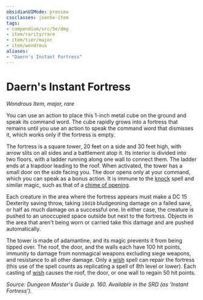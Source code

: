 ```yaml
---
obsidianUIMode: preview
cssclasses: json5e-item
tags:
- compendium/src/5e/dmg
- item/rarity/rare
- item/tier/major
- item/wondrous
aliases: 
- "Daern's Instant Fortress"
---
```

# Daern's Instant Fortress
*Wondrous Item, major, rare*  


You can use an action to place this 1-inch metal cube on the ground and speak its command word. The cube rapidly grows into a fortress that remains until you use an action to speak the command word that dismisses it, which works only if the fortress is empty.

The fortress is a square tower, 20 feet on a side and 30 feet high, with arrow slits on all sides and a battlement atop it. Its interior is divided into two floors. with a ladder running along one wall to connect them. The ladder ends at a trapdoor leading to the roof. When activated, the tower has a small door on the side facing you. The door opens only at your command, which you can speak as a bonus action. It is immune to the [knock](/compendium/spells/knock.md) spell and similar magic, such as that of a [chime of opening](/compendium/items/chime-of-opening.md).

Each creature in the area where the fortress appears must make a DC 15 Dexterity saving throw, taking `10d10` bludgeoning damage on a failed save, or half as much damage on a successful one. In either case, the creature is pushed to an unoccupied space outside but next to the fortress. Objects in the area that aren't being worn or carried take this damage and are pushed automatically.

The tower is made of adamantine, and its magic prevents it from being tipped over. The roof, the door, and the walls each have 100 hit points, immunity to damage from nonmagical weapons excluding siege weapons, and resistance to all other damage. Only a [wish](/compendium/spells/wish.md) spell can repair the fortress (this use of the spell counts as replicating a spell of 8th level or lower). Each casting of [wish](/compendium/spells/wish.md) causes the roof, the door, or one wall to regain 50 hit points.

*Source: Dungeon Master's Guide p. 160. Available in the SRD (as 'Instant Fortress').*